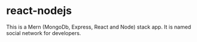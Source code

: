 # react-nodejs
This is a Mern (MongoDb, Express, React and Node) stack app. It is named social network for developers.
